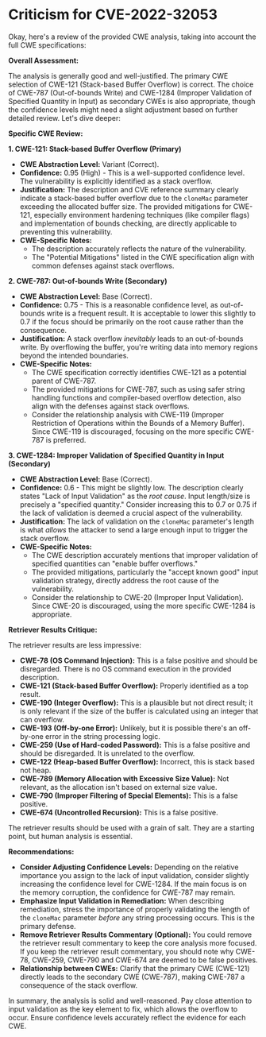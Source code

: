 # Criticism for CVE-2022-32053

Okay, here's a review of the provided CWE analysis, taking into account the full CWE specifications:

**Overall Assessment:**

The analysis is generally good and well-justified. The primary CWE selection of CWE-121 (Stack-based Buffer Overflow) is correct.  The choice of CWE-787 (Out-of-bounds Write) and CWE-1284 (Improper Validation of Specified Quantity in Input) as secondary CWEs is also appropriate, though the confidence levels might need a slight adjustment based on further detailed review. Let's dive deeper:

**Specific CWE Review:**

**1. CWE-121: Stack-based Buffer Overflow (Primary)**

*   **CWE Abstraction Level:** Variant (Correct).
*   **Confidence:** 0.95 (High) - This is a well-supported confidence level. The vulnerability is explicitly identified as a stack overflow.
*   **Justification:** The description and CVE reference summary clearly indicate a stack-based buffer overflow due to the `cloneMac` parameter exceeding the allocated buffer size. The provided mitigations for CWE-121, especially environment hardening techniques (like compiler flags) and implementation of bounds checking, are directly applicable to preventing this vulnerability.
*   **CWE-Specific Notes:**
    *   The description accurately reflects the nature of the vulnerability.
    *   The "Potential Mitigations" listed in the CWE specification align with common defenses against stack overflows.

**2. CWE-787: Out-of-bounds Write (Secondary)**

*   **CWE Abstraction Level:** Base (Correct).
*   **Confidence:** 0.75 - This is a reasonable confidence level, as out-of-bounds write is a frequent result. It is acceptable to lower this slightly to 0.7 if the focus should be primarily on the root cause rather than the consequence.
*   **Justification:** A stack overflow *inevitably* leads to an out-of-bounds write. By overflowing the buffer, you're writing data into memory regions beyond the intended boundaries.
*   **CWE-Specific Notes:**
    *   The CWE specification correctly identifies CWE-121 as a potential parent of CWE-787.
    *   The provided mitigations for CWE-787, such as using safer string handling functions and compiler-based overflow detection, also align with the defenses against stack overflows.
    *   Consider the relationship analysis with CWE-119 (Improper Restriction of Operations within the Bounds of a Memory Buffer). Since CWE-119 is discouraged, focusing on the more specific CWE-787 is preferred.

**3. CWE-1284: Improper Validation of Specified Quantity in Input (Secondary)**

*   **CWE Abstraction Level:** Base (Correct).
*   **Confidence:** 0.6 - This might be slightly low. The description clearly states "Lack of Input Validation" as the *root cause*. Input length/size is precisely a "specified quantity." Consider increasing this to 0.7 or 0.75 if the lack of validation is deemed a crucial aspect of the vulnerability.
*   **Justification:** The lack of validation on the `cloneMac` parameter's length is what *allows* the attacker to send a large enough input to trigger the stack overflow.
*   **CWE-Specific Notes:**
    *   The CWE description accurately mentions that improper validation of specified quantities can "enable buffer overflows."
    *   The provided mitigations, particularly the "accept known good" input validation strategy, directly address the root cause of the vulnerability.
    *   Consider the relationship to CWE-20 (Improper Input Validation). Since CWE-20 is discouraged, using the more specific CWE-1284 is appropriate.

**Retriever Results Critique:**

The retriever results are less impressive:

*   **CWE-78 (OS Command Injection):** This is a false positive and should be disregarded. There is no OS command execution in the provided description.
*   **CWE-121 (Stack-based Buffer Overflow):** Properly identified as a top result.
*   **CWE-190 (Integer Overflow):** This is a plausible but not direct result; it is only relevant if the size of the buffer is calculated using an integer that can overflow.
*   **CWE-193 (Off-by-one Error):** Unlikely, but it is possible there's an off-by-one error in the string processing logic.
*   **CWE-259 (Use of Hard-coded Password):** This is a false positive and should be disregarded. It is unrelated to the overflow.
*   **CWE-122 (Heap-based Buffer Overflow):** Incorrect, this is stack based not heap.
*   **CWE-789 (Memory Allocation with Excessive Size Value):** Not relevant, as the allocation isn't based on external size value.
*   **CWE-790 (Improper Filtering of Special Elements):** This is a false positive.
*   **CWE-674 (Uncontrolled Recursion):** This is a false positive.

The retriever results should be used with a grain of salt. They are a starting point, but human analysis is essential.

**Recommendations:**

*   **Consider Adjusting Confidence Levels:** Depending on the relative importance you assign to the lack of input validation, consider slightly increasing the confidence level for CWE-1284. If the main focus is on the memory corruption, the confidence for CWE-787 may remain.
*   **Emphasize Input Validation in Remediation:** When describing remediation, stress the importance of properly validating the length of the `cloneMac` parameter *before* any string processing occurs. This is the primary defense.
*   **Remove Retriever Results Commentary (Optional):**  You could remove the retriever result commentary to keep the core analysis more focused. If you keep the retriever result commentary, you should note why CWE-78, CWE-259, CWE-790 and CWE-674 are deemed to be false positives.
*   **Relationship between CWEs:** Clarify that the primary CWE (CWE-121) directly leads to the secondary CWE (CWE-787), making CWE-787 a consequence of the stack overflow.

In summary, the analysis is solid and well-reasoned. Pay close attention to input validation as the key element to fix, which allows the overflow to occur. Ensure confidence levels accurately reflect the evidence for each CWE.
